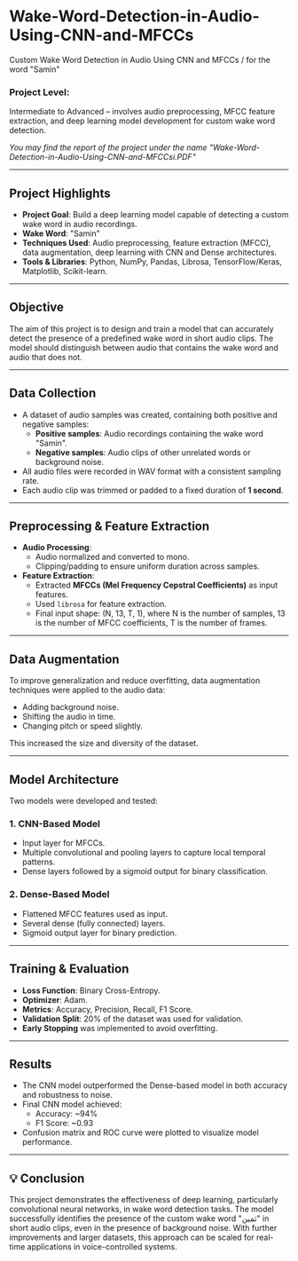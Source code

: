 # Wake-Word-Detection-in-Audio-Using-CNN-and-MFCCs
Custom Wake Word Detection in Audio Using CNN and MFCCs / for the word "Samin"

### **Project Level**:
 Intermediate to Advanced – involves audio preprocessing, MFCC feature extraction, and deep learning model development for custom wake word detection.

*You may find the report of the project under the name "Wake-Word-Detection-in-Audio-Using-CNN-and-MFCCsi.PDF"*

---

##  Project Highlights

- **Project Goal**: Build a deep learning model capable of detecting a custom wake word in audio recordings.
- **Wake Word**: "Samin"
- **Techniques Used**: Audio preprocessing, feature extraction (MFCC), data augmentation, deep learning with CNN and Dense architectures.
- **Tools & Libraries**: Python, NumPy, Pandas, Librosa, TensorFlow/Keras, Matplotlib, Scikit-learn.

---

##  Objective

The aim of this project is to design and train a model that can accurately detect the presence of a predefined wake word in short audio clips. The model should distinguish between audio that contains the wake word and audio that does not.

---

##  Data Collection

- A dataset of audio samples was created, containing both positive and negative samples:
  - **Positive samples**: Audio recordings containing the wake word "Samin".
  - **Negative samples**: Audio clips of other unrelated words or background noise.
- All audio files were recorded in WAV format with a consistent sampling rate.
- Each audio clip was trimmed or padded to a fixed duration of **1 second**.

---

##  Preprocessing & Feature Extraction

- **Audio Processing**:
  - Audio normalized and converted to mono.
  - Clipping/padding to ensure uniform duration across samples.
- **Feature Extraction**:
  - Extracted **MFCCs (Mel Frequency Cepstral Coefficients)** as input features.
  - Used `librosa` for feature extraction.
  - Final input shape: (N, 13, T, 1), where N is the number of samples, 13 is the number of MFCC coefficients, T is the number of frames.

---

##  Data Augmentation

To improve generalization and reduce overfitting, data augmentation techniques were applied to the audio data:

- Adding background noise.
- Shifting the audio in time.
- Changing pitch or speed slightly.

This increased the size and diversity of the dataset.

---

##  Model Architecture

Two models were developed and tested:

### 1. CNN-Based Model
- Input layer for MFCCs.
- Multiple convolutional and pooling layers to capture local temporal patterns.
- Dense layers followed by a sigmoid output for binary classification.

### 2. Dense-Based Model
- Flattened MFCC features used as input.
- Several dense (fully connected) layers.
- Sigmoid output layer for binary prediction.

---

##  Training & Evaluation

- **Loss Function**: Binary Cross-Entropy.
- **Optimizer**: Adam.
- **Metrics**: Accuracy, Precision, Recall, F1 Score.
- **Validation Split**: 20% of the dataset was used for validation.
- **Early Stopping** was implemented to avoid overfitting.

---

##  Results

- The CNN model outperformed the Dense-based model in both accuracy and robustness to noise.
- Final CNN model achieved:
  - Accuracy: ~94%
  - F1 Score: ~0.93
- Confusion matrix and ROC curve were plotted to visualize model performance.

---

## 💡 Conclusion

This project demonstrates the effectiveness of deep learning, particularly convolutional neural networks, in wake word detection tasks. The model successfully identifies the presence of the custom wake word "ثمین" in short audio clips, even in the presence of background noise. With further improvements and larger datasets, this approach can be scaled for real-time applications in voice-controlled systems.

